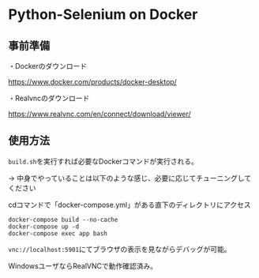 # Python-Selenium on Docker

## 事前準備

・Dockerのダウンロード

https://www.docker.com/products/docker-desktop/

・Realvncのダウンロード

https://www.realvnc.com/en/connect/download/viewer/


## 使用方法

`build.sh`を実行すれば必要なDockerコマンドが実行される。

→ 中身でやっていることは以下のような感じ、必要に応じてチューニングしてください


cdコマンドで「docker-compose.yml」がある直下のディレクトリにアクセス

```
docker-compose build --no-cache
docker-compose up -d
docker-compose exec app bash
```


`vnc://localhost:5901`にてブラウザの表示を見ながらデバッグが可能。

WindowsユーザならRealVNCで動作確認済み。



